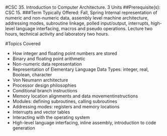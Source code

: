 #CSC 35. Introduction to Computer Architecture. 3 Units
##Prerequisite(s): CSC 15.
###Term Typically Offered: Fall, Spring
Internal representation of numeric and non-numeric data, assembly level machine architecture, addressing modes, subroutine linkage, polled input/output, interrupts, high-level language interfacing, macros and pseudo operations. Lecture two hours, technical activity and laboratory two hours.

#Topics Covered
* How integer and floating point numbers are stored
* Binary and floating point arithmetic
* Non-numeric data representation
* Representation of Elementary Language Data Types: integer, real, Boolean, character
* Von Neumann architecture
* Processor design philosophies
* Conditional branch instructions
* Memory location alignments and data movementinstructions
* Modules: defining subroutines, calling subroutines
* Addressing modes: registers and memory locations
* Interrupts and vector tables
* Interacting with the operating system
* High-level language interfacing, inline assembly, introduction to code generation